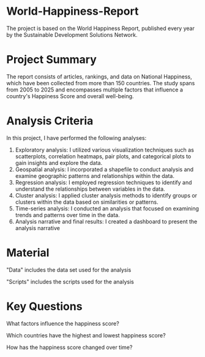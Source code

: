 # World-Happiness-Report
The project is based on the World Happiness Report, published every year by the Sustainable Development Solutions Network.
# Project Summary
The report consists of articles, rankings, and data on National Happiness, which have been collected from more than 150 countries. The study spans from 2005 to 2025 and encompasses multiple factors that influence a country's Happiness Score and overall well-being.
# Analysis Criteria
In this project, I have performed the following analyses:

1. Exploratory analysis: I utilized various visualization techniques such as scatterplots, correlation heatmaps, pair plots, and categorical plots to gain insights and explore the data.
2. Geospatial analysis: I incorporated a shapefile to conduct analysis and examine geographic patterns and relationships within the data.
3. Regression analysis: I employed regression techniques to identify and understand the relationships between variables in the data.
4. Cluster analysis: I applied cluster analysis methods to identify groups or clusters within the data based on similarities or patterns.
5. Time-series analysis: I conducted an analysis that focused on examining trends and patterns over time in the data.
6. Analysis narrative and final results: I created a dashboard to present the analysis narrative

# Material
"Data" includes the data set used for the analysis

"Scripts" includes the scripts used for the analysis

# Key Questions
What factors influence the happiness score?

Which countries have the highest and lowest happiness score?

How has the happiness score changed over time?
